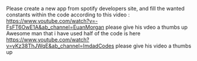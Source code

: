 Please create a new app from spotify developers site, and fill the wanted constants within the code according to this video :</br> 
https://www.youtube.com/watch?v=-FsFT6OwE1A&ab_channel=EuanMorgan please give his vdeo a thumbs up </br>
Awesome man that i have used half of the code is here https://www.youtube.com/watch?v=yKz38ThJWqE&ab_channel=ImdadCodes please give his video a thumbs up
